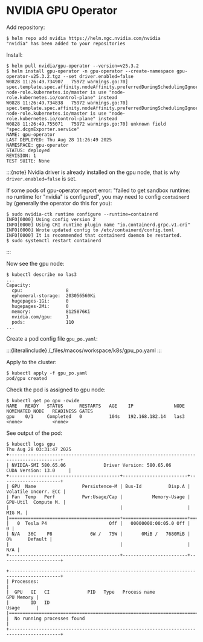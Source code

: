 # NVIDIA GPU Operator

Add repository:

```console
$ helm repo add nvidia https://helm.ngc.nvidia.com/nvidia
"nvidia" has been added to your repositories
```

Install:

```console
$ helm pull nvidia/gpu-operator --version=v25.3.2
$ helm install gpu-operator -n gpu-operator --create-namespace gpu-operator-v25.3.2.tgz --set driver.enabled=false
W0828 11:26:49.734907   75972 warnings.go:70] spec.template.spec.affinity.nodeAffinity.preferredDuringSchedulingIgnoredDuringExecution[0].preference.matchExpressions[0].key: node-role.kubernetes.io/master is use "node-role.kubernetes.io/control-plane" instead
W0828 11:26:49.734838   75972 warnings.go:70] spec.template.spec.affinity.nodeAffinity.preferredDuringSchedulingIgnoredDuringExecution[0].preference.matchExpressions[0].key: node-role.kubernetes.io/master is use "node-role.kubernetes.io/control-plane" instead
W0828 11:26:49.755071   75972 warnings.go:70] unknown field "spec.dcgmExporter.service"
NAME: gpu-operator
LAST DEPLOYED: Thu Aug 28 11:26:49 2025
NAMESPACE: gpu-operator
STATUS: deployed
REVISION: 1
TEST SUITE: None
```

:::{note}
Nvidia driver is already installed on the gpu node, that is why `driver.enabled=false` is set.

If some pods of gpu-operator report error: "failed to get sandbox runtime: no runtime for "nvidia" is configured", you may need to config `containerd` by (generally the operator do this for you):

```console
$ sudo nvidia-ctk runtime configure --runtime=containerd
INFO[0000] Using config version 2                       
INFO[0000] Using CRI runtime plugin name "io.containerd.grpc.v1.cri" 
INFO[0000] Wrote updated config to /etc/containerd/config.toml 
INFO[0000] It is recommended that containerd daemon be restarted.
$ sudo systemctl restart containerd
```

:::

Now see the gpu node:

```console
$ kubectl describe no las3
...
Capacity:
  cpu:                8
  ephemeral-storage:  203056560Ki
  hugepages-1Gi:      0
  hugepages-2Mi:      0
  memory:             8125876Ki
  nvidia.com/gpu:     1
  pods:               110
...
```

Create a pod config file `gpu_po.yaml`:

:::{literalinclude} /_files/macos/workspace/k8s/gpu_po.yaml
:::

Apply to the cluster:

```console
$ kubectl apply -f gpu_po.yaml
pod/gpu created
```

Check the pod is assigned to gpu node:

```console
$ kubectl get po gpu -owide 
NAME   READY   STATUS      RESTARTS   AGE    IP               NODE    NOMINATED NODE   READINESS GATES
gpu    0/1     Completed   0          104s   192.168.182.14   las3    <none>           <none>
```

See output of the pod:

```console
$ kubectl logs gpu
Thu Aug 28 03:31:47 2025       
+-----------------------------------------------------------------------------------------+
| NVIDIA-SMI 580.65.06              Driver Version: 580.65.06      CUDA Version: 13.0     |
+-----------------------------------------+------------------------+----------------------+
| GPU  Name                 Persistence-M | Bus-Id          Disp.A | Volatile Uncorr. ECC |
| Fan  Temp   Perf          Pwr:Usage/Cap |           Memory-Usage | GPU-Util  Compute M. |
|                                         |                        |               MIG M. |
|=========================================+========================+======================|
|   0  Tesla P4                       Off |   00000000:00:05.0 Off |                    0 |
| N/A   36C    P8              6W /   75W |       0MiB /   7680MiB |      0%      Default |
|                                         |                        |                  N/A |
+-----------------------------------------+------------------------+----------------------+

+-----------------------------------------------------------------------------------------+
| Processes:                                                                              |
|  GPU   GI   CI              PID   Type   Process name                        GPU Memory |
|        ID   ID                                                               Usage      |
|=========================================================================================|
|  No running processes found                                                             |
+-----------------------------------------------------------------------------------------+
```
